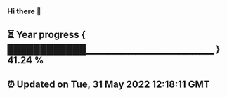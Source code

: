 ### Hi there 👋
⏳ Year progress { ████████████▁▁▁▁▁▁▁▁▁▁▁▁▁▁▁▁▁▁ } 41.24 %
---
⏰ Updated on Tue, 31 May 2022 12:18:11 GMT
---
